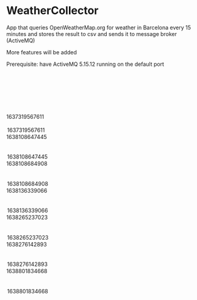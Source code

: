 # WeatherCollector
App that queries OpenWeatherMap.org for weather in Barcelona every 15 minutes and stores the result to csv and sends it to message broker (ActiveMQ)

More features will be added


Prerequisite: have ActiveMQ 5.15.12 running on the default port



  <component name="RunManager" selected="Application.Main">
    <configuration name="Main" type="Application" factoryName="Application">
      <option name="MAIN_CLASS_NAME" value="Main" />
      <module name="sensor" />
      <method v="2">
        <option name="Make" enabled="true" />
      </method>
    </configuration>
    <configuration default="true" type="JetRunConfigurationType">
      <module name="datalake-builder" />
      <method v="2">
        <option name="Make" enabled="true" />
      </method>
    </configuration>
    <configuration default="true" type="KotlinStandaloneScriptRunConfigurationType">
      <module name="datalake-builder" />
      <option name="filePath" />
      <method v="2">
        <option name="Make" enabled="true" />
      </method>
    </configuration>
    <configuration name="WeatherCollector" type="MavenRunConfiguration" factoryName="Maven" nameIsGenerated="true">
      <MavenSettings>
        <option name="myGeneralSettings" />
        <option name="myRunnerSettings" />
        <option name="myRunnerParameters">
          <MavenRunnerParameters>
            <option name="profiles">
              <set />
            </option>
            <option name="goals">
              <list />
            </option>
            <option name="pomFileName" />
            <option name="profilesMap">
              <map />
            </option>
            <option name="resolveToWorkspace" value="false" />
            <option name="workingDirPath" value="$PROJECT_DIR$" />
          </MavenRunnerParameters>
        </option>
      </MavenSettings>
      <method v="2" />
    </configuration>
    <list>
      <item itemvalue="Application.Main" />
      <item itemvalue="Maven.WeatherCollector" />
    </list>
  </component>
  <component name="SpellCheckerSettings" RuntimeDictionaries="0" Folders="0" CustomDictionaries="0" DefaultDictionary="application-level" UseSingleDictionary="true" transferred="true" />
  <component name="TaskManager">
    <task active="true" id="Default" summary="Default task">
      <changelist id="9ad8f7cc-90b1-41a9-aa74-2118b407efaa" name="Changes" comment="" />
      <created>1637319567611</created>
      <option name="number" value="Default" />
      <option name="presentableId" value="Default" />
      <updated>1637319567611</updated>
      <workItem from="1637319572574" duration="280000" />
      <workItem from="1637342040673" duration="16919000" />
      <workItem from="1638110549805" duration="18390000" />
      <workItem from="1638798673962" duration="3743000" />
      <workItem from="1639050631925" duration="1870000" />
      <workItem from="1639135510963" duration="413000" />
      <workItem from="1639135968438" duration="5585000" />
      <workItem from="1639495455613" duration="171000" />
      <workItem from="1639495657269" duration="897000" />
    </task>
    <task id="LOCAL-00001" summary="initial commit">
      <created>1638108647445</created>
      <option name="number" value="00001" />
      <option name="presentableId" value="LOCAL-00001" />
      <option name="project" value="LOCAL" />
      <updated>1638108647445</updated>
    </task>
    <task id="LOCAL-00002" summary="initial commit">
      <created>1638108684908</created>
      <option name="number" value="00002" />
      <option name="presentableId" value="LOCAL-00002" />
      <option name="project" value="LOCAL" />
      <updated>1638108684908</updated>
    </task>
    <task id="LOCAL-00003" summary="second practical done">
      <created>1638136339066</created>
      <option name="number" value="00003" />
      <option name="presentableId" value="LOCAL-00003" />
      <option name="project" value="LOCAL" />
      <updated>1638136339066</updated>
    </task>
    <task id="LOCAL-00004" summary="prettify">
      <created>1638265237023</created>
      <option name="number" value="00004" />
      <option name="presentableId" value="LOCAL-00004" />
      <option name="project" value="LOCAL" />
      <updated>1638265237023</updated>
    </task>
    <task id="LOCAL-00005" summary="refactor to use Builder Pattern and single responsibility principle">
      <created>1638276142893</created>
      <option name="number" value="00005" />
      <option name="presentableId" value="LOCAL-00005" />
      <option name="project" value="LOCAL" />
      <updated>1638276142893</updated>
    </task>
    <task id="LOCAL-00006" summary="refactor to use Builder Pattern and single responsibility principle">
      <created>1638801834668</created>
      <option name="number" value="00006" />
      <option name="presentableId" value="LOCAL-00006" />
      <option name="project" value="LOCAL" />
      <updated>1638801834668</updated>
    </task>
    <option name="localTasksCounter" value="7" />
    <servers />
  </component>
  <component name="TypeScriptGeneratedFilesManager">
    <option name="version" value="3" />
  </component>
  <component name="Vcs.Log.Tabs.Properties">
    <option name="TAB_STATES">
      <map>
        <entry key="MAIN">
          <value>
            <State />
          </value>
        </entry>
      </map>
    </option>
  </component>
